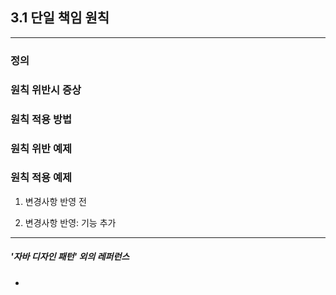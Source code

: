 3.1 단일 책임 원칙
---------------------

--------------------
### 정의

### 원칙 위반시 증상

### 원칙 적용 방법

### 원칙 위반 예제

### 원칙 적용 예제
 1. 변경사항 반영 전

 2. 변경사항 반영: 기능 추가

----------------
##### '자바 디자인 패턴' 외의 레퍼런스
-
